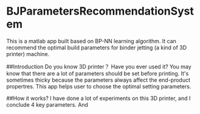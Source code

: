 # BJParametersRecommendationSystem
This is a matlab app built based on BP-NN learning algorithm. It can recommend the optimal build parameters for binder jetting (a kind of 3D printer) machine.

##Introduction
Do you know 3D printer？ Have you ever used it? You may know that there are a lot of parameters should be set before printing. It's sometimes thicky because the parameters always affect the end-product propertres. This app helps user to choose the optimal setting parameters.

##How it works?
I have done a lot of experiments on this 3D printer, and I conclude 4 key parameters. And 
